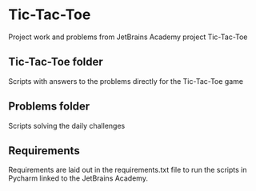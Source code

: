 # Tic-Tac-Toe
Project work and problems from JetBrains Academy project Tic-Tac-Toe

## Tic-Tac-Toe folder
Scripts with answers to the problems directly for the Tic-Tac-Toe game

## Problems folder
Scripts solving the daily challenges

## Requirements
Requirements are laid out in the requirements.txt file to run the scripts in Pycharm linked to the JetBrains Academy.
